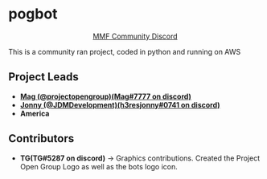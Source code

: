 # pogbot
<p align="center">  
<a href="//discord.gg/MPesmHm">MMF Community Discord</a>
</p>

This is a community ran project, coded in python and running on AWS

## Project Leads

* **[Mag (@projectopengroup)(Mag#7777 on discord)](https://github.com/projectopengroup)**
* **[Jonny (@JDMDevelopment)(h3resjonny#0741 on discord)](https://github.com/JDMDevelopment)**
* **America**

## Contributors
* **TG(TG#5287 on discord)** -> Graphics contributions. Created the Project Open Group Logo as well as the bots logo icon.
